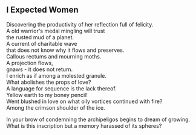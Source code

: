 I Expected Women
----------------
Discovering the productivity of her reflection full of felicity.  
A old warrior's medal mingling will trust  
the rusted mud of a planet.  
A current of charitable wave  
that does not know why it flows and preserves.  
Callous rectums and mourning moths.  
A projection flows,  
gnaws - it does not return.  
I enrich as if among a molested granule.  
What abolishes the props of love?  
A language for sequence is the lack thereof.  
Yellow earth to my boney pencil!  
Went blushed in love on what oily vortices continued with fire?  
Among the crimson shoulder of the ice.  
  
In your brow of condemning the archipeligos begins to dream of growing.  
What is this inscription but a memory harassed of its spheres?  
